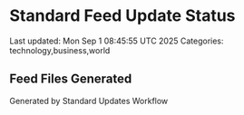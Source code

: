 # Standard Feed Update Status
Last updated: Mon Sep  1 08:45:55 UTC 2025
Categories: technology,business,world

## Feed Files Generated

Generated by Standard Updates Workflow
